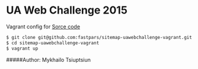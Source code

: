 # UA Web Challenge 2015
Vagrant config for [Sorce code](https://github.com/fastpars/sitemap-uawebchallenge)
```sh
$ git clone git@github.com:fastpars/sitemap-uawebchallenge-vagrant.git
$ cd sitemap-uawebchallenge-vagrant
$ vagrant up
```
#####Author: Mykhailo Tsiuptsiun
